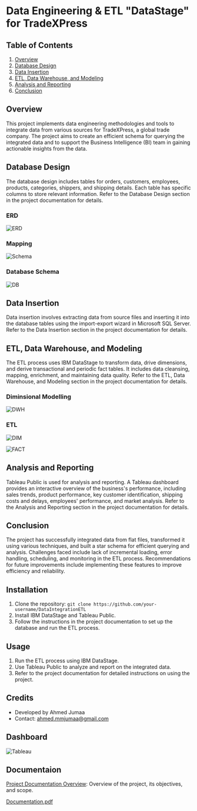 # Data Engineering & ETL "DataStage" for TradeXPress

## Table of Contents
1. [Overview](#overview)
2. [Database Design](#database-design)
3. [Data Insertion](#data-insertion)
4. [ETL, Data Warehouse, and Modeling](#etl-data-warehouse-and-modeling)
5. [Analysis and Reporting](#analysis-and-reporting)
6. [Conclusion](#conclusion)


## Overview
This project implements data engineering methodologies and tools to integrate data from various sources for TradeXPress, a global trade company. The project aims to create an efficient schema for querying the integrated data and to support the Business Intelligence (BI) team in gaining actionable insights from the data.



## Database Design
The database design includes tables for orders, customers, employees, products, categories, shippers, and shipping details. Each table has specific columns to store relevant information. Refer to the Database Design section in the project documentation for details.

### ERD
![ERD](database/ERD.png)

### Mapping
![Schema](database/mapping.png)

### Database Schema
![DB](database/DB_Diagram.png)

## Data Insertion
Data insertion involves extracting data from source files and inserting it into the database tables using the import-export wizard in Microsoft SQL Server. Refer to the Data Insertion section in the project documentation for details.

## ETL, Data Warehouse, and Modeling
The ETL process uses IBM DataStage to transform data, drive dimensions, and derive transactional and periodic fact tables. It includes data cleansing, mapping, enrichment, and maintaining data quality. Refer to the ETL, Data Warehouse, and Modeling section in the project documentation for details.

### Diminsional Modelling
![DWH](DWH/Star_schema.png)

### ETL
![DIM](data_integration/dims_integration.png)

![FACT](data_integration/facts_integration.png)

## Analysis and Reporting
Tableau Public is used for analysis and reporting. A Tableau dashboard provides an interactive overview of the business's performance, including sales trends, product performance, key customer identification, shipping costs and delays, employees' performance, and market analysis. Refer to the Analysis and Reporting section in the project documentation for details.

## Conclusion
The project has successfully integrated data from flat files, transformed it using various techniques, and built a star schema for efficient querying and analysis. Challenges faced include lack of incremental loading, error handling, scheduling, and monitoring in the ETL process. Recommendations for future improvements include implementing these features to improve efficiency and reliability.

## Installation
1. Clone the repository: `git clone https://github.com/your-username/DataIntegrationETL`
2. Install IBM DataStage and Tableau Public.
3. Follow the instructions in the project documentation to set up the database and run the ETL process.

## Usage
1. Run the ETL process using IBM DataStage.
2. Use Tableau Public to analyze and report on the integrated data.
3. Refer to the project documentation for detailed instructions on using the project.

## Credits
- Developed by Ahmed Jumaa
- Contact: ahmed.mmjumaa@gmail.com
## Dashboard
![Tableau](Tableau_dashboard/tableau_dashboard.png)
## Documentaion
[Project Documentation Overview](docs/Documentation.pdf): Overview of the project, its objectives, and scope.

[Documentation.pdf](https://github.com/jumaa0/MyWish-Application/files/14805149/Documentation.pdf)

